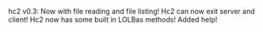 hc2 v0.3:
Now with file reading and file listing! Hc2 can now exit server and client! Hc2 now has some built in LOLBas methods! Added help!